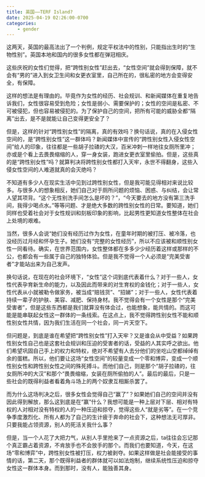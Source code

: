 ```yaml
---
title: 英国——TERF Island?
date: 2025-04-19 02:26:00-0700
categories:
    - gender
---
```


这两天，英国的最高法出了一个判例，规定平权法中的性别，只能指出生时的“生物性别”。英国本地和国内的很多女性都在弹冠相庆。

这些庆祝的女性们觉得，把“跨性别女性”赶出去，“女性空间”就会得到保障，就不会有“男的”进入到女卫生间和女更衣室里，自己所在的，很私密的地方会变得安全，有保障。

这样的想法是有理由的。毕竟作为女性的经历、社会规训、和新闻媒体在重复地告诉我们，女性很容易受到危险；女性是弱小、需要保护的；女性的空间是私密、不可被侵犯，但也容易被侵犯的。为了保护自己的空间，把所有可能的威胁全都“隔离”出去，是不是就能让自己变得更安全了？

但是，这样的针对“跨性别女性”的隔离，真的有效吗？换句话说，真的在入侵女性空间的，是“跨性别女性”这一群体吗？新闻媒体中宣传的“跨性别女性入侵女性空间”给人的印象，往往都是一些胡子拉碴的大汉，百米冲刺一样地往女厕所里冲；亦或是个看上去畏畏缩缩的人，穿一身女装，跑进女更衣室里偷拍。但是，这些真的是“跨性别女性”吗？就算判决将跨性别女性都打入天牢，永世不得翻身，这些入侵女性空间的人难道就真的会灭绝吗？

不知道有多少人在现实生活中见到过跨性别女性，但是我可能见得相对来说比较多。与很多人的想象相反，她们自己对于厕所问题的烦恼、困惑、与纠结，会让常人望其项背。“这个无性别洗手间怎么是坏的？”，“今天要去的地方没有第三洗手间，我得少喝点水。”等等问题、才是绝大多数的跨性别女性的日常。要知道，她们同样也受着社会对于女性规训和刻板印象的影响，比起男性更知道女性整体在社会上处境的艰难。

当然，很多人会说“她们没有经历过作为女性，在童年时期的被打压、被冷落，也没经历过月经和怀孕生子。她们没有“完整的女性经历”，所以不应该被和顺性别女性一同看待。确实，在世界范围内，女性整体都在多多少少经历着这样或那样的不公，也都会有一些属于自己的独特体验。但是我不觉得一个人必须是“完美受害者”才能站出来为自己发声。

换句话说，在现在的社会环境下，“女性”这个词到底代表着什么？对于一些人，女性代表孕育新生命的能力，以及因此而带来的对生育权的金钱化；对于一些人，女性代表从小就被勒令做家务，被当成“赔钱货”、“招娣”；对于一些人，女性代表着持续一辈子的护肤、美容、减肥、保持身材。我不觉得会有一个女性是那个“完美受害者”，但是这些东西都是我们就算没有体会过，也能想象，能共情的。而这可能是能串联起女性这一群体的一条线索。在这点上，我不觉得跨性别女性不能和顺性别女性共情，因为我们生活在同一个社会，同一片天空下。

但问题是，到底是谁在希望把“跨性别女性”打入天牢？又是谁会从中受益？如果跨性别女性自己也是这套社会规训和压迫的受害者的话，受益的人其实呼之欲出。他们希望巩固自己手上的权力和特权，绝对不希望有人去分他们的坐吃山空都绰绰有余的蛋糕。所以，他们要让这场“女性空间”的较量变成一个零和博弈，变成一个顺性别女性和跨性别女性之间的殊死搏斗。而他们自己，则是那个“胡子拉碴的，往女厕所冲的大汉”和那个“畏畏缩缩，女装在厕所偷拍的人”。最后的最后，只是一些社会的既得利益者看着角斗场上的两个奴隶互相厮杀罢了。

而为什么这场判决之后，很多女性会觉得自己“赢了”？如果她们自己的空间并没有因此得到解放，那么这到底是在“赢”什么？我想可能是一种上层对下层、相对有特权的人对相对没有特权的人的一种压迫和掠夺，觉得这些人“就是劣等”。在一个竞争季度激烈化、所有人都为了自己的生计疲于奔命的社会下，这种想法无可厚非。只要我能占领资源，别人的死活关我什么事？

但是，当一个人花了大把力气，从别人手里抢来了一点资源之后，ta往往会忘记那个真正霸占着资源，不肯放手也不会放手的那个。而我们也要知道，今天，在这场“零和博弈”中，跨性别女性被打压，权力被剥夺。如果这样做是社会能接受的事情的话，第二天，那个既得利益者的群体就可以如法炮制，继续系统性压迫和掠夺女性这一群体本身。而到那时，没有人，能独善其身。
